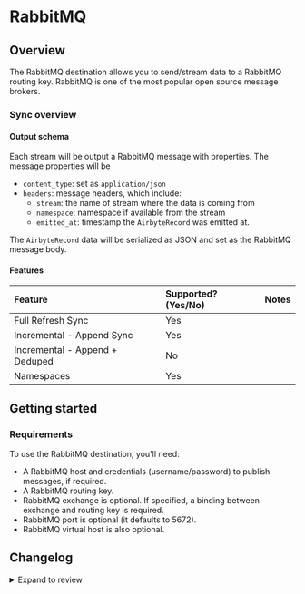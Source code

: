 # RabbitMQ

## Overview

The RabbitMQ destination allows you to send/stream data to a RabbitMQ routing key. RabbitMQ is one
of the most popular open source message brokers.

### Sync overview

#### Output schema

Each stream will be output a RabbitMQ message with properties. The message properties will be

- `content_type`: set as `application/json`
- `headers`: message headers, which include:
  - `stream`: the name of stream where the data is coming from
  - `namespace`: namespace if available from the stream
  - `emitted_at`: timestamp the `AirbyteRecord` was emitted at.

The `AirbyteRecord` data will be serialized as JSON and set as the RabbitMQ message body.

#### Features

| Feature                        | Supported?\(Yes/No\) | Notes |
| :----------------------------- | :------------------- | :---- |
| Full Refresh Sync              | Yes                  |       |
| Incremental - Append Sync      | Yes                  |       |
| Incremental - Append + Deduped | No                   |       |
| Namespaces                     | Yes                  |       |

## Getting started

### Requirements

To use the RabbitMQ destination, you'll need:

- A RabbitMQ host and credentials (username/password) to publish messages, if required.
- A RabbitMQ routing key.
- RabbitMQ exchange is optional. If specified, a binding between exchange and routing key is
  required.
- RabbitMQ port is optional (it defaults to 5672).
- RabbitMQ virtual host is also optional.

## Changelog

<details>
  <summary>Expand to review</summary>

| Version | Date             | Pull Request                                              | Subject                                         |
| :------ | :--------------- | :-------------------------------------------------------- | :---------------------------------------------- |
| 0.1.13 | 2024-07-27 | [42759](https://github.com/airbytehq/airbyte/pull/42759) | Update dependencies |
| 0.1.12 | 2024-07-20 | [42222](https://github.com/airbytehq/airbyte/pull/42222) | Update dependencies |
| 0.1.11 | 2024-07-13 | [41689](https://github.com/airbytehq/airbyte/pull/41689) | Update dependencies |
| 0.1.10 | 2024-07-10 | [41279](https://github.com/airbytehq/airbyte/pull/41279) | Update dependencies |
| 0.1.9 | 2024-07-06 | [40991](https://github.com/airbytehq/airbyte/pull/40991) | Update dependencies |
| 0.1.8 | 2024-06-27 | [40215](https://github.com/airbytehq/airbyte/pull/40215) | Replaced deprecated AirbyteLogger with logging.Logger |
| 0.1.7 | 2024-06-25 | [40348](https://github.com/airbytehq/airbyte/pull/40348) | Update dependencies |
| 0.1.6 | 2024-06-22 | [40101](https://github.com/airbytehq/airbyte/pull/40101) | Update dependencies |
| 0.1.5 | 2024-06-06 | [39300](https://github.com/airbytehq/airbyte/pull/39300) | [autopull] Upgrade base image to v1.2.2 |
| 0.1.4 | 2024-05-21 | [38532](https://github.com/airbytehq/airbyte/pull/38532) | [autopull] base image + poetry + up_to_date |
| 0.1.3   | 2024-04-02       | [#36749](https://github.com/airbytehq/airbyte/pull/36749) | Un-archive connector (again)                    |
| 0.1.2   | 2024-03-05       | [#35838](https://github.com/airbytehq/airbyte/pull/35838) | Un-archive connector                            |
| 0.1.1   | 2022-09-09       | [16528](https://github.com/airbytehq/airbyte/pull/16528)  | Marked password field in spec as airbyte_secret |
| 0.1.0   | October 29, 2021 | [\#7560](https://github.com/airbytehq/airbyte/pull/7560)  | Initial release                                 |

</details>
